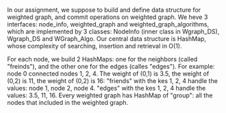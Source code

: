 In our assignment, we suppose to build and define data structure for weighted graph, and commit operations on weighted graph.
We heve 3 interfaces: node_info,  weighted_graph and weighted_graph_algorithms, which are implemented by 3 classes: NodeInfo (inner class in Wgraph_DS), Wgraph_DS and  WGraph_Algo.
Our central data structure is HashMap, whose complexity of searching, insertion and retrieval in O(1).

For each node, we build 2 HashMaps: one for the neighbors (called "freinds"), and the other one for the edges (calles "edges").
For example: node 0 connected nodes 1, 2, 4. The weight of (0,1) is 3.5, the weight of (0,2) is 11, the weight of (0,2) is 16:
"friends" with the kes 1, 2, 4 handle the values: node 1, node 2, node 4. "edges" with the kes 1, 2, 4 handle the values: 3.5, 11, 16.
Every weighted graph has HashMap of "group": all the nodes that included in the weighted graph.


